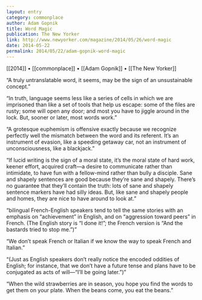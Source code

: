 ```yaml
---
layout: entry
category: commonplace
author: Adam Gopnik
title: Word Magic
publication: The New Yorker
link: http://www.newyorker.com/magazine/2014/05/26/word-magic
date: 2014-05-22
permalink: 2014/05/22/adam-gopnik-word-magic 
---
```


[[2014]] • [[commonplace]] • [[Adam Gopnik]] • [[The New Yorker]]

“A truly untranslatable word, it seems, may be the sign of an unsustainable concept.”

“In truth, language seems less like a series of cells in which we are imprisoned than like a set of tools that help us escape: some of the files are rusty; some will open any door; and most you have to jiggle around in the lock. But, sooner or later, most words work.”

“A grotesque euphemism is offensive exactly because we recognize perfectly well the mismatch between the word and its referent. It’s an instrument of evasion, like a speeding getaway car, not an instrument of unconsciousness, like a blackjack.”

“If lucid writing is the sign of a moral state, it’s the moral state of hard work, keener effort, acquired craft—a desire to communicate rather than intimidate, to have fun with a fellow-mind rather than bully a disciple. Sane and shapely sentences are good because they’re sane and shapely. There’s no guarantee that they’ll contain the truth: lots of sane and shapely sentence markers have had silly ideas. But, like sane and shapely people and homes, they are nice to have around to look at.”

“bilingual French-English speakers tend to tell the same stories with an emphasis on “achievement” in English, and on “aggression toward peers” in French. (The English story is “I done it!”; the French version is “And the bastards tried to stop me.”)”

“We don’t speak French or Italian if we know the way to speak French and Italian.”

“(Just as English speakers don’t really notice the encoded oddities of English; for instance, that we don’t have a future tense and plans have to be conjugated as acts of will—“I’ll be going later.”)”

“When the wild strawberries are in season, you hope you find the words to get them on your plate. When the beans come, you eat the beans.”
